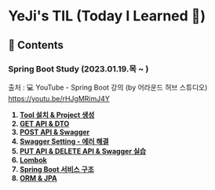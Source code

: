 # YeJi's TIL (Today I Learned 📝)

## 👀 Contents
### Spring Boot Study (2023.01.19.목 ~ )
출처 : 💻 YouTube - Spring Boot 강의 (by 어라운드 허브 스튜디오) https://youtu.be/rHJgMRimJ4Y     
<b> 
1. [Tool 설치 & Project 생성](https://github.com/YeJi222/TIL/blob/main/SpringBoot/setting.md)  
2. [GET API & DTO](https://github.com/YeJi222/TIL/blob/main/SpringBoot/getAPI_DTO.md)  
3. [POST API & Swagger](https://github.com/YeJi222/TIL/blob/main/SpringBoot/postAPI_Swagger.md)  
4. [Swagger Setting - 에러 해결](https://github.com/YeJi222/TIL/blob/main/SpringBoot/swaggerSetting.md)  
5. [PUT API & DELETE API & Swagger 실습](https://github.com/YeJi222/TIL/tree/main/SpringBoot/putAPI_deleteAPI.md)   
6. [Lombok]()  
7. [Spring Boot 서비스 구조]()   
8. [ORM & JPA]()   

  
  
</b>
